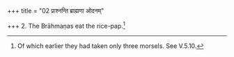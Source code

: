 +++
title = "02 प्राश्नन्ति ब्राह्मणा ओदनम्"

+++
2. The Brāhmaṇas eat the rice-pap.[^1]  

[^1]: Of which earlier they had taken only three morsels. See V.5.10.  
